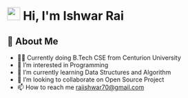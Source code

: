 
# <a target="_blank" rel="noopener noreferrer" href="https://raw.githubusercontent.com/MartinHeinz/MartinHeinz/master/wave.gif"><img src="https://raw.githubusercontent.com/MartinHeinz/MartinHeinz/master/wave.gif" width="30px" style="max-width: 100%;"></a> Hi, I'm Ishwar Rai



## 🚀 About Me
- 👨‍🎓 Currently doing B.Tech CSE from Centurion University
- 👀 I’m interested in Programming
- 🌱 I’m currently learning Data Structures and Algorithm
- 💞️ I’m looking to collaborate on Open Source Project
- 📫 How to reach me raiishwar70@gmail.com

<!---
ishwar-rai/ishwar-rai is a ✨ special ✨ repository because its `README.md` (this file) appears on your GitHub profile.
You can click the Preview link to take a look at your changes.
--->
